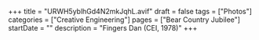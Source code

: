 +++
title = "URWH5yblhGd4N2mkJqhL.avif"
draft = false
tags = ["Photos"]
categories = ["Creative Engineering"]
pages = ["Bear Country Jubilee"]
startDate = ""
description = "Fingers Dan (CEI, 1978)"
+++
